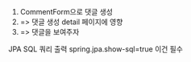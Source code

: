 
1.   CommentForm으로 댓글 생성
2. => 댓글 생성 detail 페이지에 영향
3. => 댓글을 보여주자


JPA SQL 쿼리 출력
spring.jpa.show-sql=true
이건 필수